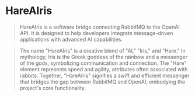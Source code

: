 # HareAIris

> HareAIris is a software bridge connecting RabbitMQ to the OpenAI API. It is designed to help developers integrate message-driven applications with advanced AI capabilities.

> The name "HareAIris" is a creative blend of "AI," "Iris," and "Hare." In mythology, Iris is the Greek goddess of the rainbow and a messenger of the gods, symbolizing communication and connection. The "Hare" element represents speed and agility, attributes often associated with rabbits. Together, "HareAIris" signifies a swift and efficient messenger that bridges the gap between RabbitMQ and OpenAI, embodying the project's core functionality.
